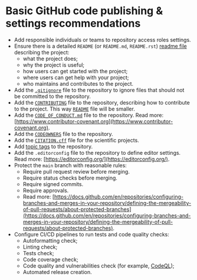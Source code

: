 # Basic GitHub code publishing & settings recommendations

- Add responsible individuals or teams to repository access roles settings.
- Ensure there is a detailed `README` (or `README.md`, `README.rst`) [readme file](https://docs.github.com/en/repositories/managing-your-repositorys-settings-and-features/customizing-your-repository/about-readmes) describing the project:
  - what the project does;
  - why the project is useful;
  - how users can get started with the project;
  - where users can get help with your project;
  - who maintains and contributes to the project.
- Add the [`.gitignore`](https://git-scm.com/docs/gitignore) file to the repository to ignore files that should not be committed to the repository.
- Add the [`CONTRIBUTING`](https://docs.github.com/en/communities/setting-up-your-project-for-healthy-contributions/setting-guidelines-for-repository-contributors) file to the repository, describing how to contribute to the project. This way [`README`](https://docs.github.com/en/repositories/managing-your-repositorys-settings-and-features/customizing-your-repository/about-readmes) file will be smaller.
- Add the [`CODE_OF_CONDUCT.md`](https://www.contributor-covenant.org/version/2/1/code_of_conduct/code_of_conduct.md) file to the repository. Read more: [https://www.contributor-covenant.org](https://www.contributor-covenant.org).
- Add the [`CODEOWNERS`](https://docs.github.com/en/repositories/managing-your-repositorys-settings-and-features/customizing-your-repository/about-code-owners) file to the repository.
- Add the [`CITATION.cff`](https://docs.github.com/en/repositories/managing-your-repositorys-settings-and-features/customizing-your-repository/about-citation-files) file for the scientific projects.
- Add [topic tags](https://docs.github.com/en/repositories/managing-your-repositorys-settings-and-features/customizing-your-repository/classifying-your-repository-with-topics) to the repository.
- Add the `.editorconfig` file to the repository to define editor settings. Read more: [https://editorconfig.org/](https://editorconfig.org/).
- Protect the `main` branch with reasonable rules:
  - Require pull request review before merging.
  - Require status checks before merging.
  - Require signed commits.
  - Require approvals.
  - Read more: [https://docs.github.com/en/repositories/configuring-branches-and-merges-in-your-repository/defining-the-mergeability-of-pull-requests/about-protected-branches](https://docs.github.com/en/repositories/configuring-branches-and-merges-in-your-repository/defining-the-mergeability-of-pull-requests/about-protected-branches).
- Configure CI/CD pipelines to run tests and code quality checks:
  - Autoformatting check;
  - Linting check;
  - Tests check;
  - Code coverage check;
  - Code quality and vulnerabilities check (for example, [CodeQL](https://docs.github.com/en/code-security/code-scanning/automatically-scanning-your-code-for-vulnerabilities-and-errors/about-code-scanning-with-codeql));
  - Automated release creation.
